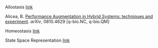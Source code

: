 Allostasis  [link](https://en.wikipedia.org/wiki/Allostasis)

Alicea, B. [Performance Augmentation in Hybrid Systems: techniques and experiment](http://arxiv.org/abs/0810.4629). _arXiv_, 0810.4629 [q-bio.NC, q-bio.QM]

Homeostasis  [link](https://en.wikipedia.org/wiki/Homeostasis)

State Space Representation  [link](https://en.wikipedia.org/wiki/State-space_representation)
